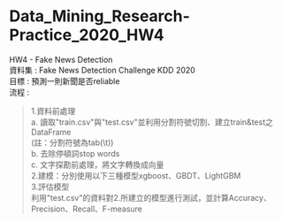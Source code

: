 # Data_Mining_Research-Practice_2020_HW4
HW4 - Fake News Detection  
資料集 : Fake News Detection Challenge KDD 2020  
目標 : 預測一則新聞是否reliable  
流程 :  
>1.資料前處理  
 a. 讀取"train.csv"與"test.csv"並利用分割符號切割、建立train&test之DataFrame  
 (註：分割符號為tab(\t))  
 b. 去除停頓詞stop words   
 c. 文字探勘前處理，將文字轉換成向量  
2.建模：分別使用以下三種模型xgboost、GBDT、LightGBM  
3.評估模型  
利用"test.csv"的資料對2.所建立的模型進行測試，並計算Accuracy、Precision、Recall、F-measure  
